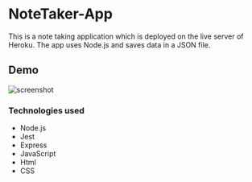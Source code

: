 # NoteTaker-App
This is a note taking application which is deployed on the live server of Heroku. The app uses Node.js and saves data in a JSON file.

## Demo
![screenshot](./Readmefiles/noteDemo.gif)



### Technologies used 
- Node.js
- Jest
- Express
- JavaScript
- Html
- CSS